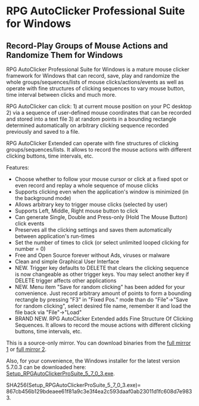# RPG AutoClicker Professional Suite for Windows

## Record-Play Groups of Mouse Actions and Randomize Them for Windows

RPG AutoClicker Professional Suite for Windows is a mature mouse clicker framework for Windows that can record, save, play and randomize the whole groups/sequences/lists of mouse clicks/actions/events as well as operate with fine structures of clicking sequences to vary mouse button, time interval between clicks and much more.

RPG AutoClicker can click: 1) at current mouse position on your PC desktop 2) via a sequence of user-defined mouse coordinates that can be recorded and stored into a text file 3) at random points in a bounding rectangle determined automatically on arbitrary clicking sequence recorded previously and saved to a file.

RPG AutoClicker Extended can operate with fine structures of clicking groups/sequences/lists. It allows to record the mouse actions with different clicking buttons, time intervals, etc.

Features:
* Choose whether to follow your mouse cursor or click at a fixed spot or even record and replay a whole sequence of mouse clicks
* Supports clicking even when the application's window is minimized (in the background mode)
* Allows arbitrary key to trigger mouse clicks (selected by user)
* Supports Left, Middle, Right mouse button to click
* Can generate Single, Double and Press-only (Hold The Mouse Button) click events
* Preserves all the clicking settings and saves them automatically between application's run-times
* Set the number of times to click (or select unlimited looped clicking for number = 0)
* Free and Open Source forever without Ads, viruses or malware
* Clean and simple Graphical User Interface
* NEW. Trigger key defaults to DELETE that clears the clicking sequence is now changeable as other trigger keys. You may select another key if DELETE trigger affects other applications
* NEW. Menu item "Save for random clicking" has been added for your convenience. Just record arbitrary amount of points to form a bounding rectangle by pressing "F3" in "Fixed Pos." mode than do "File"->"Save for random clicking", select desired file name, remember it and load the file back via "File"->"Load"
* BRAND NEW. RPG AutoClicker Extended adds Fine Structure Of Clicking Sequences. It allows to record the mouse actions with different clicking buttons, time intervals, etc.

This is a source-only mirror. You can download binaries from the [full mirror 1](https://sourceforge.net/projects/autoclicker-professional/) or [full mirror 2](https://gitlab.com/federicadomani/rpg-autoclicker-professional-suite-for-windows).

Also, for your convenience, the Windows installer for the latest version 5.7.0.3 can be downloaded here: [Setup_RPGAutoClickerProSuite_5_7_0_3.exe](https://www.dropbox.com/s/z12g16x9sd84af8/Setup_RPGAutoClickerProSuite_5_7_0_3.exe?raw=1).

SHA256(Setup_RPGAutoClickerProSuite_5_7_0_3.exe)= 867cb456b129bdeaee61f81a9c3e3f4ea2c593daaf0ab23011d1fc608d7e9833.
